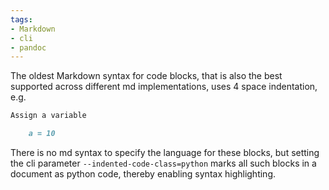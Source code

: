 ```yaml
---
tags:
- Markdown
- cli
- pandoc
---
```


The oldest Markdown syntax for code blocks, that is also the best
supported across different md implementations, uses 4 space indentation,
e.g.

``` markdown
Assign a variable

    a = 10
```

There is no md syntax to specify the language for these blocks, but
setting the cli parameter `--indented-code-class=python` marks all such
blocks in a document as python code, thereby enabling syntax
highlighting.
